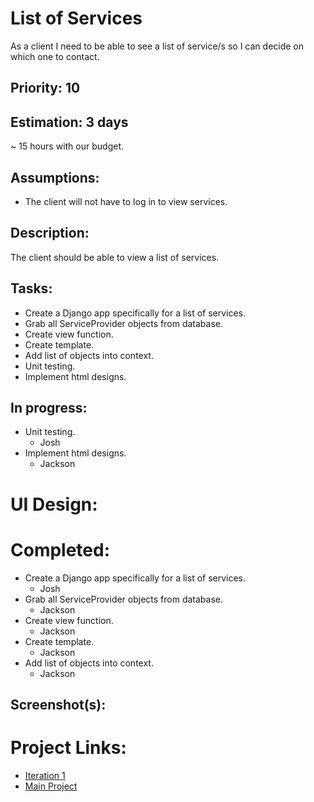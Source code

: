 # List of Services
As a client  I need to be able to see a list of service/s so I can decide on which one to contact.

## Priority: 10

## Estimation: 3 days
~ 15 hours with our budget.

## Assumptions:
-  The client will not have to log in to view services.

## Description:
The client should be able to view a list of services.

## Tasks:
- Create a Django app specifically for a list of services.
- Grab all ServiceProvider objects from database.
- Create view function.
- Create template.
- Add list of objects into context.
- Unit testing.
- Implement html designs.

## In progress:
- Unit testing.
    - Josh
- Implement html designs.
    - Jackson

# UI Design:

# Completed:
- Create a Django app specifically for a list of services.
    - Josh
- Grab all ServiceProvider objects from database.
    - Jackson
- Create view function.
    - Jackson
- Create template.
    - Jackson
- Add list of objects into context.
    - Jackson

## Screenshot(s):

# Project Links:
- [Iteration 1](../iteration_1.md)
- [Main Project](../../README.md)
